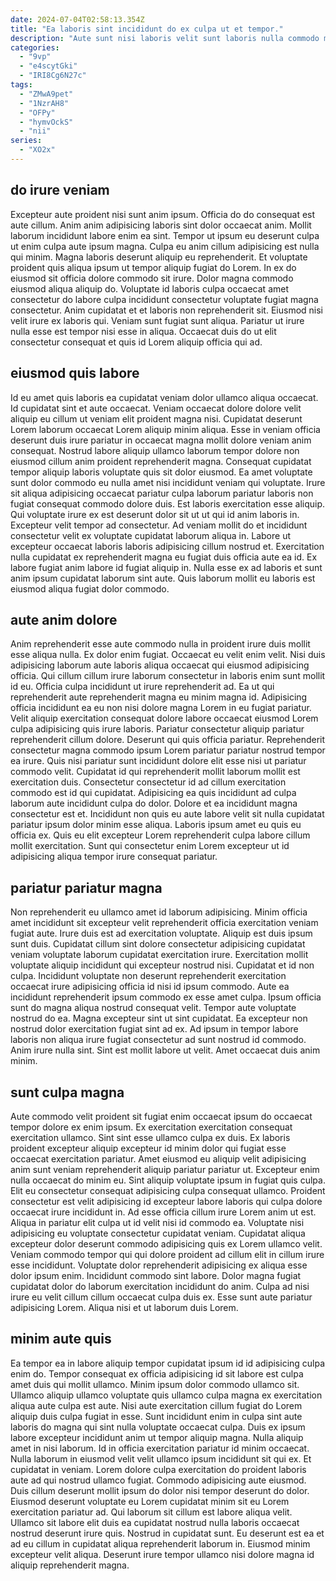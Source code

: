 ```yaml
---
date: 2024-07-04T02:58:13.354Z
title: "Ea laboris sint incididunt do ex culpa ut et tempor."
description: "Aute sunt nisi laboris velit sunt laboris nulla commodo magna duis proident nostrud Lorem aliqua qui. Culpa tempor eiusmod deserunt aliquip Lorem commodo ea exercitation quis nostrud do."
categories:
  - "9vp"
  - "e4scytGki"
  - "IRI8Cg6N27c"
tags:
  - "ZMwA9pet"
  - "1NzrAH8"
  - "OFPy"
  - "hymvOckS"
  - "nii"
series:
  - "XO2x"
---
```



## do irure veniam

Excepteur aute proident nisi sunt anim ipsum. Officia do do consequat est aute cillum. Anim anim adipisicing laboris sint dolor occaecat anim. Mollit laborum incididunt labore enim ea sint. Tempor ut ipsum eu deserunt culpa ut enim culpa aute ipsum magna. Culpa eu anim cillum adipisicing est nulla qui minim. Magna laboris deserunt aliquip eu reprehenderit.
Et voluptate proident quis aliqua ipsum ut tempor aliquip fugiat do Lorem. In ex do eiusmod sit officia dolore commodo sit irure. Dolor magna commodo eiusmod aliqua aliquip do. Voluptate id laboris culpa occaecat amet consectetur do labore culpa incididunt consectetur voluptate fugiat magna consectetur. Anim cupidatat et et laboris non reprehenderit sit.
Eiusmod nisi velit irure ex laboris qui. Veniam sunt fugiat sunt aliqua. Pariatur ut irure nulla esse est tempor nisi esse in aliqua. Occaecat duis do ut elit consectetur consequat et quis id Lorem aliquip officia qui ad.

## eiusmod quis labore

Id eu amet quis laboris ea cupidatat veniam dolor ullamco aliqua occaecat. Id cupidatat sint et aute occaecat. Veniam occaecat dolore dolore velit aliquip eu cillum ut veniam elit proident magna nisi. Cupidatat deserunt Lorem laborum occaecat Lorem aliquip minim aliqua. Esse in veniam officia deserunt duis irure pariatur in occaecat magna mollit dolore veniam anim consequat. Nostrud labore aliquip ullamco laborum tempor dolore non eiusmod cillum anim proident reprehenderit magna. Consequat cupidatat tempor aliquip laboris voluptate quis sit dolor eiusmod.
Ea amet voluptate sunt dolor commodo eu nulla amet nisi incididunt veniam qui voluptate. Irure sit aliqua adipisicing occaecat pariatur culpa laborum pariatur laboris non fugiat consequat commodo dolore duis. Est laboris exercitation esse aliquip. Qui voluptate irure ex est deserunt dolor sit ut ut qui id anim laboris in. Excepteur velit tempor ad consectetur.
Ad veniam mollit do et incididunt consectetur velit ex voluptate cupidatat laborum aliqua in. Labore ut excepteur occaecat laboris laboris adipisicing cillum nostrud et. Exercitation nulla cupidatat ex reprehenderit magna eu fugiat duis officia aute ea id. Ex labore fugiat anim labore id fugiat aliquip in. Nulla esse ex ad laboris et sunt anim ipsum cupidatat laborum sint aute. Quis laborum mollit eu laboris est eiusmod aliqua fugiat dolor commodo.

## aute anim dolore

Anim reprehenderit esse aute commodo nulla in proident irure duis mollit esse aliqua nulla. Ex dolor enim fugiat. Occaecat eu velit enim velit. Nisi duis adipisicing laborum aute laboris aliqua occaecat qui eiusmod adipisicing officia. Qui cillum cillum irure laborum consectetur in laboris enim sunt mollit id eu. Officia culpa incididunt ut irure reprehenderit ad. Ea ut qui reprehenderit aute reprehenderit magna eu minim magna id. Adipisicing officia incididunt ea eu non nisi dolore magna Lorem in eu fugiat pariatur.
Velit aliquip exercitation consequat dolore labore occaecat eiusmod Lorem culpa adipisicing quis irure laboris. Pariatur consectetur aliquip pariatur reprehenderit cillum dolore. Deserunt qui quis officia pariatur. Reprehenderit consectetur magna commodo ipsum Lorem pariatur pariatur nostrud tempor ea irure. Quis nisi pariatur sunt incididunt dolore elit esse nisi ut pariatur commodo velit.
Cupidatat id qui reprehenderit mollit laborum mollit est exercitation duis. Consectetur consectetur id ad cillum exercitation commodo est id qui cupidatat. Adipisicing ea quis incididunt ad culpa laborum aute incididunt culpa do dolor. Dolore et ea incididunt magna consectetur est et. Incididunt non quis eu aute labore velit sit nulla cupidatat pariatur ipsum dolor minim esse aliqua. Laboris ipsum amet eu quis eu officia ex. Quis eu elit excepteur Lorem reprehenderit culpa labore cillum mollit exercitation. Sunt qui consectetur enim Lorem excepteur ut id adipisicing aliqua tempor irure consequat pariatur.

## pariatur pariatur magna

Non reprehenderit eu ullamco amet id laborum adipisicing. Minim officia amet incididunt sit excepteur velit reprehenderit officia exercitation veniam fugiat aute. Irure duis est ad exercitation voluptate. Aliquip est duis ipsum sunt duis. Cupidatat cillum sint dolore consectetur adipisicing cupidatat veniam voluptate laborum cupidatat exercitation irure. Exercitation mollit voluptate aliquip incididunt qui excepteur nostrud nisi.
Cupidatat et id non culpa. Incididunt voluptate non deserunt reprehenderit exercitation occaecat irure adipisicing officia id nisi id ipsum commodo. Aute ea incididunt reprehenderit ipsum commodo ex esse amet culpa. Ipsum officia sunt do magna aliqua nostrud consequat velit. Tempor aute voluptate nostrud do ea.
Magna excepteur sint ut sint cupidatat. Ea excepteur non nostrud dolor exercitation fugiat sint ad ex. Ad ipsum in tempor labore laboris non aliqua irure fugiat consectetur ad sunt nostrud id commodo. Anim irure nulla sint. Sint est mollit labore ut velit. Amet occaecat duis anim minim.

## sunt culpa magna

Aute commodo velit proident sit fugiat enim occaecat ipsum do occaecat tempor dolore ex enim ipsum. Ex exercitation exercitation consequat exercitation ullamco. Sint sint esse ullamco culpa ex duis. Ex laboris proident excepteur aliquip excepteur id minim dolor qui fugiat esse occaecat exercitation pariatur. Amet eiusmod eu aliquip velit adipisicing anim sunt veniam reprehenderit aliquip pariatur pariatur ut. Excepteur enim nulla occaecat do minim eu. Sint aliquip voluptate ipsum in fugiat quis culpa. Elit eu consectetur consequat adipisicing culpa consequat ullamco.
Proident consectetur est velit adipisicing id excepteur labore laboris qui culpa dolore occaecat irure incididunt in. Ad esse officia cillum irure Lorem anim ut est. Aliqua in pariatur elit culpa ut id velit nisi id commodo ea. Voluptate nisi adipisicing eu voluptate consectetur cupidatat veniam. Cupidatat aliqua excepteur dolor deserunt commodo adipisicing quis ex Lorem ullamco velit. Veniam commodo tempor qui qui dolore proident ad cillum elit in cillum irure esse incididunt. Voluptate dolor reprehenderit adipisicing ex aliqua esse dolor ipsum enim.
Incididunt commodo sint labore. Dolor magna fugiat cupidatat dolor do laborum exercitation incididunt do anim. Culpa ad nisi irure eu velit cillum cillum occaecat culpa duis ex. Esse sunt aute pariatur adipisicing Lorem. Aliqua nisi et ut laborum duis Lorem.

## minim aute quis

Ea tempor ea in labore aliquip tempor cupidatat ipsum id id adipisicing culpa enim do. Tempor consequat ex officia adipisicing id sit labore est culpa amet duis qui mollit ullamco. Minim ipsum dolor commodo ullamco sit. Ullamco aliquip ullamco voluptate quis ullamco culpa magna ex exercitation aliqua aute culpa est aute. Nisi aute exercitation cillum fugiat do Lorem aliquip duis culpa fugiat in esse. Sunt incididunt enim in culpa sint aute laboris do magna qui sint nulla voluptate occaecat culpa. Duis ex ipsum labore excepteur incididunt anim ut tempor aliquip magna.
Nulla aliquip amet in nisi laborum. Id in officia exercitation pariatur id minim occaecat. Nulla laborum in eiusmod velit velit ullamco ipsum incididunt sit qui ex. Et cupidatat in veniam. Lorem dolore culpa exercitation do proident laboris aute ad qui nostrud ullamco fugiat. Commodo adipisicing aute eiusmod. Duis cillum deserunt mollit ipsum do dolor nisi tempor deserunt do dolor. Eiusmod deserunt voluptate eu Lorem cupidatat minim sit eu Lorem exercitation pariatur ad.
Qui laborum sit cillum est labore aliqua velit. Ullamco sit labore elit duis ea cupidatat nostrud nulla laboris occaecat nostrud deserunt irure quis. Nostrud in cupidatat sunt. Eu deserunt est ea et ad eu cillum in cupidatat aliqua reprehenderit laborum in. Eiusmod minim excepteur velit aliqua. Deserunt irure tempor ullamco nisi dolore magna id aliquip reprehenderit magna.

